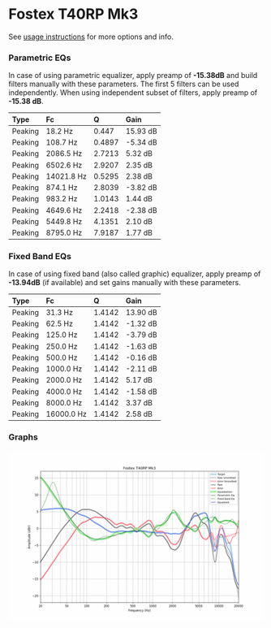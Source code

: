 # Fostex T40RP Mk3
See [usage instructions](https://github.com/jaakkopasanen/AutoEq#usage) for more options and info.

### Parametric EQs
In case of using parametric equalizer, apply preamp of **-15.38dB** and build filters manually
with these parameters. The first 5 filters can be used independently.
When using independent subset of filters, apply preamp of **-15.38 dB**.

| Type    | Fc         |      Q | Gain     |
|:--------|:-----------|:-------|:---------|
| Peaking | 18.2 Hz    | 0.447  | 15.93 dB |
| Peaking | 108.7 Hz   | 0.4897 | -5.34 dB |
| Peaking | 2086.5 Hz  | 2.7213 | 5.32 dB  |
| Peaking | 6502.6 Hz  | 2.9207 | 2.35 dB  |
| Peaking | 14021.8 Hz | 0.5295 | 2.38 dB  |
| Peaking | 874.1 Hz   | 2.8039 | -3.82 dB |
| Peaking | 983.2 Hz   | 1.0143 | 1.44 dB  |
| Peaking | 4649.6 Hz  | 2.2418 | -2.38 dB |
| Peaking | 5449.8 Hz  | 4.1351 | 2.10 dB  |
| Peaking | 8795.0 Hz  | 7.9187 | 1.77 dB  |

### Fixed Band EQs
In case of using fixed band (also called graphic) equalizer, apply preamp of **-13.94dB**
(if available) and set gains manually with these parameters.

| Type    | Fc         |      Q | Gain     |
|:--------|:-----------|:-------|:---------|
| Peaking | 31.3 Hz    | 1.4142 | 13.90 dB |
| Peaking | 62.5 Hz    | 1.4142 | -1.32 dB |
| Peaking | 125.0 Hz   | 1.4142 | -3.79 dB |
| Peaking | 250.0 Hz   | 1.4142 | -1.63 dB |
| Peaking | 500.0 Hz   | 1.4142 | -0.16 dB |
| Peaking | 1000.0 Hz  | 1.4142 | -2.11 dB |
| Peaking | 2000.0 Hz  | 1.4142 | 5.17 dB  |
| Peaking | 4000.0 Hz  | 1.4142 | -1.58 dB |
| Peaking | 8000.0 Hz  | 1.4142 | 3.37 dB  |
| Peaking | 16000.0 Hz | 1.4142 | 2.58 dB  |

### Graphs
![](./Fostex%20T40RP%20Mk3.png)